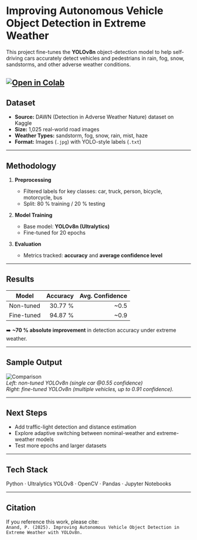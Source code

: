 # Improving Autonomous Vehicle Object Detection in Extreme Weather

This project fine-tunes the **YOLOv8n** object-detection model to help self-driving cars accurately detect vehicles and pedestrians in rain, fog, snow, sandstorms, and other adverse weather conditions.

[![Open in Colab](https://colab.research.google.com/assets/colab-badge.svg)](https://colab.research.google.com/github/PandianAnand/Autonomous-Vehicle-Improvement/blob/main/Inspirit_AI_vehicle_Colab.ipynb)
---

## Dataset
- **Source:** DAWN (Detection in Adverse Weather Nature) dataset on Kaggle  
- **Size:** 1,025 real-world road images  
- **Weather Types:** sandstorm, fog, snow, rain, mist, haze  
- **Format:** Images (`.jpg`) with YOLO-style labels (`.txt`)

---

## Methodology
1. **Preprocessing**  
   - Filtered labels for key classes: car, truck, person, bicycle, motorcycle, bus  
   - Split: 80 % training / 20 % testing

2. **Model Training**  
   - Base model: **YOLOv8n (Ultralytics)**  
   - Fine-tuned for 20 epochs

3. **Evaluation**  
   - Metrics tracked: **accuracy** and **average confidence level**

---

## Results
| Model      | Accuracy | Avg. Confidence |
|------------|---------:|----------------:|
| Non-tuned  | 30.77 %  | ~0.5 |
| Fine-tuned | 94.87 %  | ~0.9 |

➡️ **~70 % absolute improvement** in detection accuracy under extreme weather.

---

## Sample Output
![Comparison](images/non_tuned_vs_tuned.png)  
*Left: non-tuned YOLOv8n (single car @0.55 confidence)  
Right: fine-tuned YOLOv8n (multiple vehicles, up to 0.91 confidence).*

---

## Next Steps
- Add traffic-light detection and distance estimation  
- Explore adaptive switching between nominal-weather and extreme-weather models  
- Test more epochs and larger datasets

---

## Tech Stack
Python · Ultralytics YOLOv8 · OpenCV · Pandas · Jupyter Notebooks

---

## Citation
If you reference this work, please cite:  
`Anand, P. (2025). Improving Autonomous Vehicle Object Detection in Extreme Weather with YOLOv8n.`






